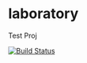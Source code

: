 # laboratory
Test Proj

[![Build Status](https://travis-ci.org/travis-ci/travis-web.svg?branch=master)](https://travis-ci.org/travis-ci/travis-web)
